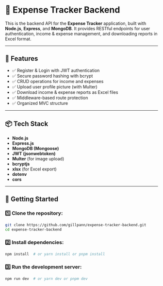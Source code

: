 # 🔐 Expense Tracker Backend

This is the backend API for the **Expense Tracker** application, built with **Node.js**, **Express**, and **MongoDB**. It provides RESTful endpoints for user authentication, income & expense management, and downloading reports in Excel format.

---

## 🚀 Features

- ✅ Register & Login with JWT authentication
- ✅ Secure password hashing with bcrypt
- ✅ CRUD operations for income and expenses
- ✅ Upload user profile picture (with Multer)
- ✅ Download income & expense reports as Excel files
- ✅ Middleware-based route protection
- ✅ Organized MVC structure

---

## 📦 Tech Stack

- **Node.js**
- **Express.js**
- **MongoDB (Mongoose)**
- **JWT (jsonwebtoken)**
- **Multer** (for image upload)
- **bcryptjs**
- **xlsx** (for Excel export)
- **dotenv**
- **cors**

---

## 🚀 Getting Started

### 1️⃣  Clone the repository:
```bash
git clone https://github.com/gillpann/expense-tracker-backend.git
cd expense-tracker-backend
```

### 2️⃣  Install dependencies:
```bash
npm install  # or yarn install or pnpm install
```

### 3️⃣  Run the development server:
```bash
npm run dev  # or yarn dev or pnpm dev
```